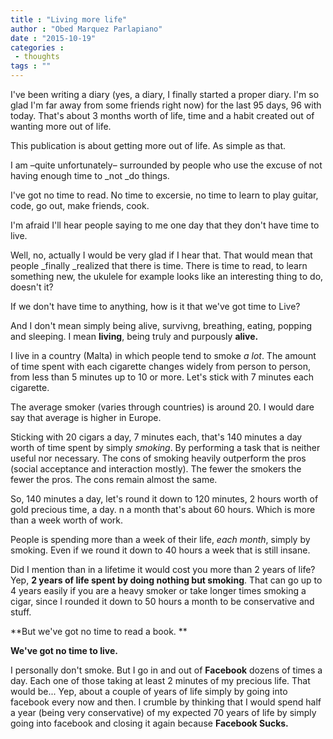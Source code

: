 ```yaml
---
title : "Living more life"
author : "Obed Marquez Parlapiano"
date : "2015-10-19"
categories : 
 - thoughts
tags : ""
---
```


I've been writing a diary (yes, a diary, I finally started a proper diary. I'm so glad I'm far away from some friends right now) for the last 95 days, 96 with today. That's about 3 months worth of life, time and a habit created out of wanting more out of life.

This publication is about getting more out of life. As simple as that.

I am –quite unfortunately– surrounded by people who use the excuse of not having enough time to _not _do things.

I've got no time to read. No time to excersie, no time to learn to play guitar, code, go out, make friends, cook.

I'm afraid I'll hear people saying to me one day that they don't have time to live.

Well, no, actually I would be very glad if I hear that. That would mean that people _finally _realized that there is time. There is time to read, to learn something new, the ukulele for example looks like an interesting thing to do, doesn't it?

If we don't have time to anything, how is it that we've got time to Live?

And I don't mean simply being alive, survivng, breathing, eating, popping and sleeping. I mean **living**, being truly and purpously **alive.**

I live in a country (Malta) in which people tend to smoke _a lot_. The amount of time spent with each cigarette changes widely from person to person, from less than 5 minutes up to 10 or more. Let's stick with 7 minutes each cigarette.

The average smoker (varies through countries) is around 20. I would dare say that average is higher in Europe.

Sticking with 20 cigars a day, 7 minutes each, that's 140 minutes a day worth of time spent by simply _smoking_. By performing a task that is neither useful nor necessary. The cons of smoking heavily outperform the pros (social acceptance and interaction mostly). The fewer the smokers the fewer the pros. The cons remain almost the same.

So, 140 minutes a day, let's round it down to 120 minutes, 2 hours worth of gold precious time, a day. n a month that's about 60 hours. Which is more than a week worth of work.

People is spending more than a week of their life, _each month_, simply by smoking. Even if we round it down to 40 hours a week that is still insane.

Did I mention than in a lifetime it would cost you more than 2 years of life? Yep, **2 years of life spent by doing nothing but smoking**. That can go up to 4 years easily if you are a heavy smoker or take longer times smoking a cigar, since I rounded it down to 50 hours a month to be conservative and stuff.

**But we've got no time to read a book. **

**We've got no time to live.**

I personally don't smoke. But I go in and out of **Facebook** dozens of times a day. Each one of those taking at least 2 minutes of my precious life. That would be... Yep, about a couple of years of life simply by going into facebook every now and then. I crumble by thinking that I would spend half a year (being very conservative) of my expected 70 years of life by simply going into facebook and closing it again because **Facebook Sucks.**
